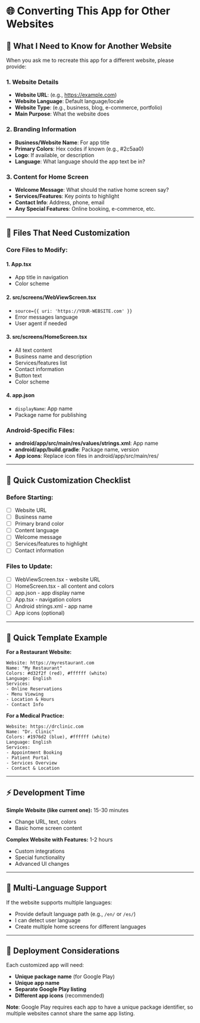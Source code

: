 # 🌐 Converting This App for Other Websites

## 📝 What I Need to Know for Another Website

When you ask me to recreate this app for a different website, please provide:

### 1. **Website Details**
- **Website URL**: (e.g., https://example.com)
- **Website Language**: Default language/locale
- **Website Type**: (e.g., business, blog, e-commerce, portfolio)
- **Main Purpose**: What the website does

### 2. **Branding Information**
- **Business/Website Name**: For app title
- **Primary Colors**: Hex codes if known (e.g., #2c5aa0)
- **Logo**: If available, or description
- **Language**: What language should the app text be in?

### 3. **Content for Home Screen**
- **Welcome Message**: What should the native home screen say?
- **Services/Features**: Key points to highlight
- **Contact Info**: Address, phone, email
- **Any Special Features**: Online booking, e-commerce, etc.

---

## 🔧 Files That Need Customization

### Core Files to Modify:

#### 1. **App.tsx**
- App title in navigation
- Color scheme

#### 2. **src/screens/WebViewScreen.tsx**
- `source={{ uri: 'https://YOUR-WEBSITE.com' }}`
- Error messages language
- User agent if needed

#### 3. **src/screens/HomeScreen.tsx**
- All text content
- Business name and description
- Services/features list
- Contact information
- Button text
- Color scheme

#### 4. **app.json**
- `displayName`: App name
- Package name for publishing

### Android-Specific Files:
- **android/app/src/main/res/values/strings.xml**: App name
- **android/app/build.gradle**: Package name, version
- **App icons**: Replace icon files in android/app/src/main/res/

---

## 🎨 Quick Customization Checklist

### Before Starting:
- [ ] Website URL
- [ ] Business name
- [ ] Primary brand color
- [ ] Content language
- [ ] Welcome message
- [ ] Services/features to highlight
- [ ] Contact information

### Files to Update:
- [ ] WebViewScreen.tsx - website URL
- [ ] HomeScreen.tsx - all content and colors
- [ ] app.json - app display name
- [ ] App.tsx - navigation colors
- [ ] Android strings.xml - app name
- [ ] App icons (optional)

---

## 🔄 Quick Template Example

**For a Restaurant Website:**
```
Website: https://myrestaurant.com
Name: "My Restaurant"
Colors: #d32f2f (red), #ffffff (white)
Language: English
Services:
- Online Reservations
- Menu Viewing
- Location & Hours
- Contact Info
```

**For a Medical Practice:**
```
Website: https://drclinic.com
Name: "Dr. Clinic"
Colors: #1976d2 (blue), #ffffff (white)
Language: English
Services:
- Appointment Booking
- Patient Portal
- Services Overview
- Contact & Location
```

---

## ⚡ Development Time

**Simple Website (like current one):** 15-30 minutes
- Change URL, text, colors
- Basic home screen content

**Complex Website with Features:** 1-2 hours
- Custom integrations
- Special functionality
- Advanced UI changes

---

## 📱 Multi-Language Support

If the website supports multiple languages:
- Provide default language path (e.g., `/en/` or `/es/`)
- I can detect user language
- Create multiple home screens for different languages

---

## 🚀 Deployment Considerations

Each customized app will need:
- **Unique package name** (for Google Play)
- **Unique app name**
- **Separate Google Play listing**
- **Different app icons** (recommended)

**Note**: Google Play requires each app to have a unique package identifier, so multiple websites cannot share the same app listing.